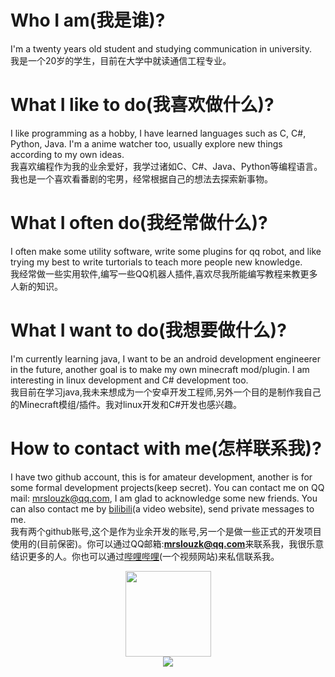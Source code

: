# Who I am(我是谁)?
I'm a twenty years old student and studying communication in university.    
我是一个20岁的学生，目前在大学中就读通信工程专业。

# What I like to do(我喜欢做什么)?
I like programming as a hobby, I have learned languages such as C, C#, Python, Java. I'm a anime watcher too, usually explore new things according to my own ideas.    
我喜欢编程作为我的业余爱好，我学过诸如C、C#、Java、Python等编程语言。我也是一个喜欢看番剧的宅男，经常根据自己的想法去探索新事物。

# What I often do(我经常做什么)?
I often make some utility software, write some plugins for qq robot, and like trying my best to write turtorials to teach more people new knowledge.    
我经常做一些实用软件,编写一些QQ机器人插件,喜欢尽我所能编写教程来教更多人新的知识。

# What I want to do(我想要做什么)?
I'm currently learning java, I want to be an android development engineerer in the future, another goal is to make my own minecraft mod/plugin. I am interesting in linux development and C# development too.    
我目前在学习java,我未来想成为一个安卓开发工程师,另外一个目的是制作我自己的Minecraft模组/插件。我对linux开发和C#开发也感兴趣。

# How to contact with me(怎样联系我)?
I have two github account, this is for amateur development, another is for some formal development projects(keep secret). You can contact me on QQ mail: mrslouzk@qq.com, I am glad to acknowledge some new friends. You can also contact me by [bilibili](https://space.bilibili.com/634651362)(a video website), send private messages to me.    
我有两个github账号,这个是作为业余开发的账号,另一个是做一些正式的开发项目使用的(目前保密)。你可以通过QQ邮箱:**mrslouzk@qq.com**来联系我，我很乐意结识更多的人。你也可以通过[哔哩哔哩](https://space.bilibili.com/634651362)(一个视频网站)来私信联系我。

<div align="center"> <img height="137px" src="https://github-readme-stats.vercel.app/api?username=MRSlouzk&hide_title=true&hide_border=true&show_icons=trueline_height=21&text_color=000&icon_color=000&bg_color=0,ea6161,ffc64d,fffc4d,52fa5a&theme=graywhite" /> </div>
<div align="center"> <img src="https://github-readme-stats.vercel.app/api/top-langs/?username=sun0225SUN&hide_title=true&hide_border=true&layout=compact&langs_count=6&text_color=000&icon_color=fff&bg_color=0,52fa5a,4dfcff,c64dff&theme=graywhite" /> </div>
